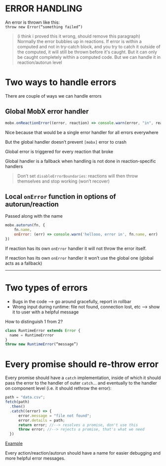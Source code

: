 
# ERROR HANDLING
An error is thrown like this:  
`throw new Error(“something failed”)`  

>(i think i proved this it wrong, should remove this paragraph)   
>Normally the error bubbles up in reactions. If error is within a computed and not in try-catch block, and you try to catch it outside of the computed, it will still be thrown before it's caught. But it can only be caught completely within a computed code. But we can handle it in reaction/autorun level


# Two ways to handle errors
There are couple of ways we can handle errors

## Global MobX error handler
```js
mobx.onReactionError((error, reaction) => console.warn(error, "in", reaction))
```
Nice because that would be a single error handler for all errors everywhere

But the global handler doesn’t prevent `[mobx]` error to crash

Global error is triggered for every reaction that broke

Global handler is a fallback when handling is not done in reaction-specific handlers

> Don’t set `disableErrorBoundaries`: reactions will then throw themselves and stop working (won’t recover)

## Local `onError` function in options of autorun/reaction
Passed along with the name

```js
mobx.autorun(fn, { 
    fn.name,
    onError: (err) => console.warn('hellooo, error in', fn.name, err) 
})
```
If reaction has its own `onError` handler it will not throw the error itself.

If reaction has its own `onError` handler it won’t use the global one (global acts as a fallback)

***

# Two types of errors
- Bugs in the code --> go around gracefully, report in rollbar  
- Wrong input during runtime: file not found, connection lost, etc --> show it to user with a helpful message

How to distinguish 1 from 2?

```js
class RuntimeError extends Error {
  name = RuntimeErrror
}
throw new RuntimeError(“message”)
```

# Every promise should re-throw error
Every promise should have a `catch` implementation, inside of which it should pass the error to the handler of outer `catch`... and eventually to the handler on component level (i.e. it should rethrow the error):

```js
path = "data.csv";
fetch(path)
  .then()
  .catch((error) => {
	  error.message = "file not found";
      error.details = path;
	  return error; //--> resolves a promise, don't use this
	  throw error; //--> rejects a promise, that's what we need
  })

```

[Example](https://github.com/vizabi/vizabi-ddfservice-reader/commit/7cbce0ba1dcdaf98b16b953c367f8302e1ba1731)

Every action/reaction/autorun should have a name for easier debugging and more helpful error messages.
